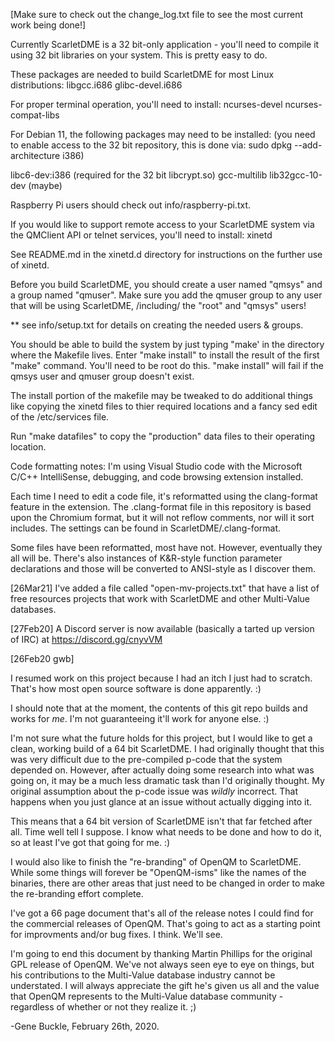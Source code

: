 [Make sure to check out the change_log.txt file to see the most
 current work being done!]

Currently ScarletDME is a 32 bit-only application - you'll need to
compile it using 32 bit libraries on your system.  This is pretty
easy to do.

These packages are needed to build ScarletDME for most Linux distributions:
libgcc.i686
glibc-devel.i686

For proper terminal operation, you'll need to install:
ncurses-devel
ncurses-compat-libs

For Debian 11, the following packages may need to be installed:
(you need to enable access to the 32 bit repository, this is done via:
 sudo dpkg --add-architecture i386)

libc6-dev:i386 (required for the 32 bit libcrypt.so)
gcc-multilib
lib32gcc-10-dev (maybe)

Raspberry Pi users should check out info/raspberry-pi.txt.

If you would like to support remote access to your ScarletDME system
via the QMClient API or telnet services, you'll need to install:
xinetd

See README.md in the xinetd.d directory for instructions on the further use of 
xinetd.

Before you build ScarletDME, you should create a user named "qmsys" and
a group named "qmuser".  Make sure you add the qmuser group to any user
that will be using ScarletDME, /including/ the "root" and "qmsys" users!

** see info/setup.txt for details on creating the needed users & groups.

You should be able to build the system by just typing "make' in the directory
where the Makefile lives.  Enter "make install" to install the result of the
first "make" command.  You'll need to be root do this.  "make install" will 
fail if the qmsys user and qmuser group doesn't exist.

The install portion of the makefile may be tweaked to do additional things like
copying the xinetd files to thier required locations and a fancy sed edit of
the /etc/services file.

Run "make datafiles" to copy the "production" data files to their operating 
location.

Code formatting notes:
I'm using Visual Studio code with the Microsoft C/C++ IntelliSense, debugging,
and code browsing extension installed.  

Each time I need to edit a code file, it's reformatted using the clang-format
feature in the extension.  The .clang-format file in this repository is based
upon the Chromium format, but it will not reflow comments, nor will it
sort includes.  The settings can be found in ScarletDME/.clang-format.

Some files have been reformatted, most have not.  However, eventually they all
will be.  There's also instances of K&R-style function parameter declarations
and those will be converted to ANSI-style as I discover them.

[26Mar21] I've added a file called "open-mv-projects.txt" that have a list of free
          resources projects that work with ScarletDME and other Multi-Value databases.

[27Feb20] A Discord server is now available (basically a tarted up version of IRC) at
          https://discord.gg/cnyvVM

[26Feb20 gwb]

I resumed work on this project because I had an itch I just had to scratch.
That's how most open source software is done apparently. :)

I should note that at the moment, the contents of this git repo builds and
works for *me*.  I'm not guaranteeing it'll work for anyone else. :)

I'm not sure what the future holds for this project, but I would like to get 
a clean, working build of a 64 bit ScarletDME.  I had originally thought that
this was very difficult due to the pre-compiled p-code that the system depended
on.  However, after actually doing some research into what was going on, it 
may be a much less dramatic task than I'd originally thought.  My original 
assumption about the p-code issue was *wildly* incorrect.  That happens when
you just glance at an issue without actually digging into it.

This means that a 64 bit version of ScarletDME isn't that far fetched after
all.  Time well tell I suppose.  I know what needs to be done and how to do 
it, so at least I've got that going for me. :)

I would also like to finish the "re-branding" of OpenQM to ScarletDME.
While some things will forever be "OpenQM-isms" like the names of the binaries,
there are other areas that just need to be changed in order to make the
re-branding effort complete.

I've got a 66 page document that's all of the release notes I could find for
the commercial releases of OpenQM.  That's going to act as a starting point
for improvments and/or bug fixes.  I think.  We'll see.

I'm going to end this document by thanking Martin Phillips for the original
GPL release of OpenQM.  We've not always seen eye to eye on things, but his
contributions to the Multi-Value database industry cannot be understated.
I will always appreciate the gift he's given us all and the value that OpenQM
represents to the Multi-Value database community - regardless of whether or not
they realize it. ;)

-Gene Buckle, February 26th, 2020.

